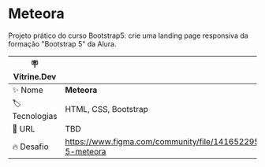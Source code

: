 # Meteora

Projeto prático do curso Bootstrap5: crie uma landing page responsiva da formação "Bootstrap 5" da Alura.

| :placard: Vitrine.Dev |     |
| -------------  | --- |
| :sparkles: Nome        | **Meteora**
| :label: Tecnologias | HTML, CSS, Bootstrap
| :rocket: URL         | TBD
| :fire: Desafio     | https://www.figma.com/community/file/1416522959494233031/bootstrap-5-meteora

